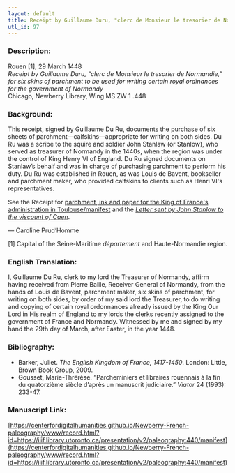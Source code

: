 ```yaml
---
layout: default
title: Receipt by Guillaume Duru, "clerc de Monsieur le tresorier de Normandie"
utl_id: 97
---
```


### Description:

Rouen [1], 29 March 1448<br />
*Receipt by Guillaume Duru, “clerc de Monsieur le tresorier de Normandie,” for six skins of parchment to be used for writing certain royal ordinances for the government of Normandy*<br />
Chicago, Newberry Library, Wing MS ZW 1 .448

### Background:

This receipt, signed by Guillaume Du Ru, documents the purchase of six sheets of parchment—calfskins—appropriate for writing on both sides. Du Ru was a scribe to the squire and soldier John Stanlaw (or Stanlow), who served as treasurer of Normandy in the 1440s, when the region was under the control of King Henry VI of England. Du Ru signed documents on Stanlaw’s behalf and was in charge of purchasing parchment to perform his duty. Du Ru was established in Rouen, as was Louis de Bavent, bookseller and parchment maker, who provided calfskins to clients such as Henri VI's representatives.

See the Receipt for [parchment, ink and paper for the King of France's administration in Toulouse/manifest](https://centerfordigitalhumanities.github.io/Newberry-French-paleography/www/record.html?id=https://iiif.library.utoronto.ca/presentation/v2/paleography:463#aa182375-f2de-482b-9c6a-abeb49a525f8) and the [*Letter sent by John Stanlow to the viscount of Caen*](https://paleography.library.utoronto.ca/islandora/object/paleography%3A432#12149960-b73a-4ef5-9c87-e1009459962b).

— Caroline Prud’Homme

[1] Capital of the Seine-Maritime _département_ and Haute-Normandie region.

### English Translation:

I, Guillaume Du Ru, clerk to my lord the Treasurer of Normandy, affirm having received from Pierre Baille, Receiver General of Normandy, from the hands of Louis de Bavent, parchment maker, six skins of parchment, for writing on both sides, by order of my said lord the Treasurer, to do writing and copying of certain royal ordonnances already issued by the King Our Lord in His realm of England to my lords the clerks recently assigned to the government of France and Normandy. Witnessed by me and signed by my hand the 29th day of March, after Easter, in the year 1448.

### Bibliography:

- Barker, Juliet. *The English Kingdom of France, 1417-1450*. London: Little, Brown Book Group, 2009.
- Gousset, Marie-Thrérèse. “Parcheminiers et libraires rouennais à la fin du quatorzième siècle d’après un manuscrit judiciaire.” *Viator* 24 (1993): 233-47.

### Manuscript Link:

[https://centerfordigitalhumanities.github.io/Newberry-French-paleography/www/record.html?id=https://iiif.library.utoronto.ca/presentation/v2/paleography:440/manifest](https://centerfordigitalhumanities.github.io/Newberry-French-paleography/www/record.html?id=https://iiif.library.utoronto.ca/presentation/v2/paleography:440/manifest)
